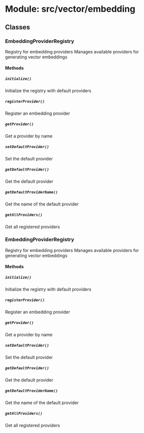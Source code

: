 # Module: src/vector/embedding

## Classes

### EmbeddingProviderRegistry

Registry for embedding providers
Manages available providers for generating vector embeddings

#### Methods

##### `initialize()`

Initialize the registry with default providers

##### `registerProvider()`

Register an embedding provider

##### `getProvider()`

Get a provider by name

##### `setDefaultProvider()`

Set the default provider

##### `getDefaultProvider()`

Get the default provider

##### `getDefaultProviderName()`

Get the name of the default provider

##### `getAllProviders()`

Get all registered providers


### EmbeddingProviderRegistry

Registry for embedding providers
Manages available providers for generating vector embeddings

#### Methods

##### `initialize()`

Initialize the registry with default providers

##### `registerProvider()`

Register an embedding provider

##### `getProvider()`

Get a provider by name

##### `setDefaultProvider()`

Set the default provider

##### `getDefaultProvider()`

Get the default provider

##### `getDefaultProviderName()`

Get the name of the default provider

##### `getAllProviders()`

Get all registered providers


